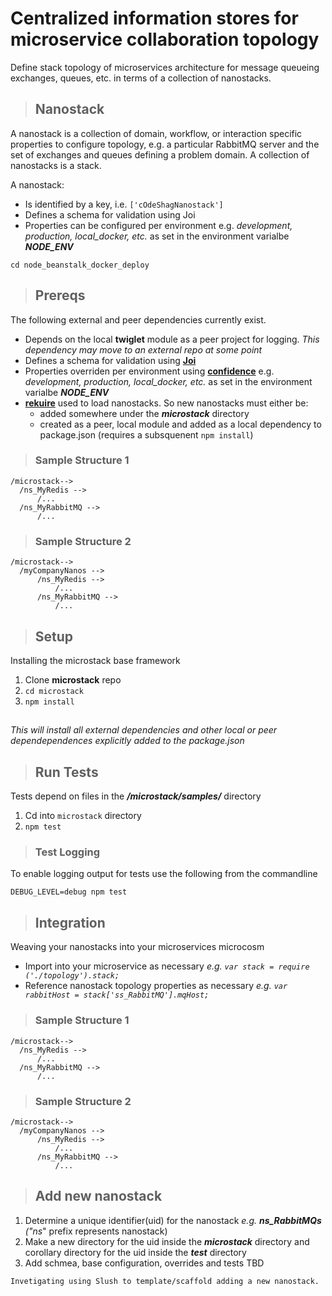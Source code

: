 Centralized information stores for microservice collaboration topology
=============================================================================
Define stack topology of microservices architecture for message queueing exchanges, queues, etc. in terms of a collection of nanostacks.

>## Nanostack
 A nanostack is a collection of domain, workflow, or interaction specific properties to configure topology, e.g. a particular RabbitMQ server and the set of exchanges and queues defining a problem domain. A collection of nanostacks is a stack.  

A nanostack:

 + Is identified by a key, i.e. `['cOdeShagNanostack']`
 + Defines a schema for validation using Joi
 + Properties can be configured per environment e.g. _development, production, local_docker, etc._ as set in the environment varialbe _**NODE_ENV**_
  
  ``` cd node_beanstalk_docker_deploy ```

>## Prereqs
 The following external and peer dependencies currently exist.

 + Depends on the local **twiglet** module as a peer project for logging. _This dependency may move to an external repo at some point_
 + Defines a schema for validation using **[Joi](https://github.com/hapijs/joi)**
 + Properties overriden per environment using **[confidence](https://github.com/hapijs/confidence)** e.g. _development, production, local_docker, etc._ as set in the environment varialbe _**NODE_ENV**_
 + **[rekuire](https://github.com/nadav-dav/rekuire)** used to load nanostacks. So new nanostacks must either be: 
    + added somewhere under the **_microstack_** directory
    + created as a peer, local module and added as a local dependency to package.json (requires a subsquenent `npm install`)

  >### Sample Structure 1
  ``` 
/microstack-->
    /ns_MyRedis -->
        /...
    /ns_MyRabbitMQ -->
        /...
```
   >### Sample Structure 2
  ``` 
/microstack-->
    /myCompanyNanos -->
        /ns_MyRedis -->
            /...
        /ns_MyRabbitMQ -->
            /...
```

>## Setup
Installing the microstack base framework
1. Clone **microstack** repo
2. `cd microstack`
3. `npm install`
>## 
_This will install all external dependencies and other local or peer dependependences explicitly added to the package.json_


>## Run Tests 
Tests depend on files in the **_/microstack/samples/_** directory
1. Cd into `microstack` directory
2. `npm test`
>### Test Logging
To enable logging output for tests use the following from the commandline
```
DEBUG_LEVEL=debug npm test
```

>## Integration
 Weaving your nanostacks into your microservices microcosm

 + Import into your microservice as necessary _e.g. `var stack = require ('./topology').stack;`_
 + Reference nanostack topology properties as necessary _e.g. `var rabbitHost = stack['ss_RabbitMQ'].mqHost;`_
  >### Sample Structure 1
  ``` 
/microstack-->
    /ns_MyRedis -->
        /...
    /ns_MyRabbitMQ -->
        /...
```
   >### Sample Structure 2
  ``` 
/microstack-->
    /myCompanyNanos -->
        /ns_MyRedis -->
            /...
        /ns_MyRabbitMQ -->
            /...
```
>## Add new nanostack

1. Determine a unique identifier(uid) for the nanostack _e.g. **ns_RabbitMQs** ("ns_" prefix represents nanostack)
2. Make a new directory for the uid inside the _**microstack**_ directory and corollary directory for the uid inside the _**test**_ directory 
4. Add schmea, base configuration, overrides and tests TBD
  
  ```
  Invetigating using Slush to template/scaffold adding a new nanostack.
  ```